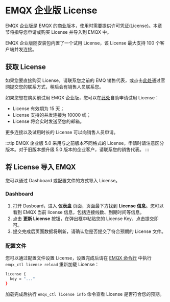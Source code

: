 # EMQX 企业版 License

EMQX 企业版是 EMQX 的商业版本，使用时需要提供许可凭证(License)。本章节将指导您申请或购买 License 并导入到 EMQX 中。

EMQX 企业版随安装包内置了一个试用 License，该 License 最大支持 100 个客户端并发连接。

## 获取 License

如果您要直接购买 License，请联系您之前的 EMQ 销售代表，或点击[此处](https://www.emqx.com/zh/contact?product=emqx&channel=apply-Licenses)通过官网提交您的联系方式，稍后会有销售人员联系您。

如果您想在购买前试用 EMQX 企业版，您可以在[此处](https://www.emqx.com/zh/apply-licenses/emqx)自助申请试用 License：

- License 有效期为 15 天；
- License 支持的并发连接为 10000 线；
- License 将会实时发送至您的邮箱。

更多连接以及试用时长的 License 可以向销售人员申请。

:::tip
EMQX 企业版 5.0 采用与之前版本不同格式的 License，申请时请注意区分版本。对于旧版本想升级 5.0 版本的企业客户，请联系您的销售代表。
:::

## 将 License 导入 EMQX

您可以通过 Dashboard 或配置文件的方式导入 License。

### Dashboard

1. 打开 Dasboard，进入 **仪表盘** 页面，页面最下方找到 **License 信息**。您可以看到 EMQX 当前 license 信息，包括连接线数、到期时间等信息。
2. 点击 **更新 License** 按钮，在弹出框中粘贴您的 License Key，点击提交即可。
3. 提交完成后页面数据将刷新，请确认您是否提交了符合预期的 License 文件。

<!-- TODO 发版后提供截图 -->

### 配置文件

您可以通过配置文件设置 License，设置完成后请在 [EMQX 命令行](../admin/cli.md) 中执行 `emqx_ctl license reload` 重新加载 License：

```bash
license {
  key = "..."
}
```

加载完成后执行 `emqx_ctl license info` 命令查看 License 是否符合您的预期。

<!-- 您也可以通过环境变量 `EMQX_LICENSE__KEY` 变量名设置您的 License。TODO 确认是否可以 reload -->